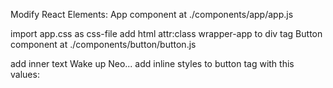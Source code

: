 Modify React Elements:
App component at ./components/app/app.js

import app.css as css-file
add html attr:class wrapper-app to div tag
Button component at ./components/button/button.js

add inner text Wake up Neo...
add inline styles to button tag with this values:
